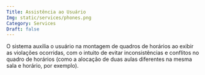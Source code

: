 ```yaml
---
Title: Assistência ao Usuário
Img: static/services/phones.png
Category: Services
Draft: false
---
```


O sistema auxilia o usuário na montagem de quadros de horários ao exibir as violações ocorridas, com o intuito de evitar inconsistências e conflitos no quadro de horários (como a alocação de duas aulas diferentes na mesma sala e horário, por exemplo).
